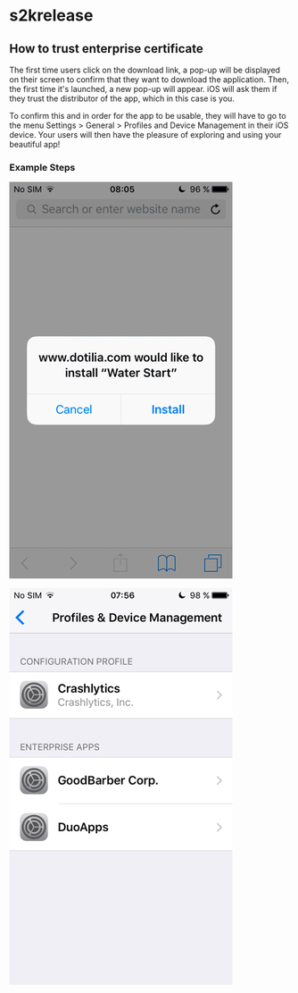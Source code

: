 # s2krelease

## How to trust enterprise certificate
The first time users click on the download link, a pop-up will be displayed on their screen to confirm that they want to download the application. Then, the first time it's launched, a new pop-up will appear. iOS will ask them if they trust the distributor of the app, which in this case is you.

To confirm this and in order for the app to be usable, they will have to go to the menu Settings > General > Profiles and Device Management in their iOS device. Your users will then have the pleasure of exploring and using your beautiful app! 

### Example Steps
![Download App](https://github.com/nickinchina/s2krelease/blob/master/pic/downloadapp.gif)

![Trust App](https://github.com/nickinchina/s2krelease/blob/master/pic/trustapp.gif)